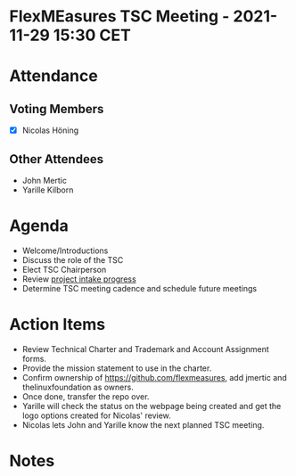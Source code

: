 # FlexMEasures TSC Meeting - 2021-11-29 15:30 CET

# Attendance

## Voting Members

- [x] Nicolas Höning

## Other Attendees

- John Mertic
- Yarille Kilborn

# Agenda

- Welcome/Introductions
- Discuss the role of the TSC
- Elect TSC Chairperson
- Review [project intake progress](../README.md#project-intake-checklist)
- Determine TSC meeting cadence and schedule future meetings

# Action Items

- Review Technical Charter and Trademark and Account Assignment forms. 
- Provide the mission statement to use in the charter.
- Confirm ownership of https://github.com/flexmeasures, add jmertic and thelinuxfoundation as owners.
- Once done, transfer the repo over.
- Yarille will check the status on the webpage being created and get the logo options created for Nicolas' review.
- Nicolas lets John and Yarille know the next planned TSC meeting.

# Notes
